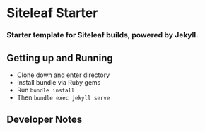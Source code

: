 # Siteleaf Starter

### Starter template for Siteleaf builds, powered by Jekyll.

## Getting up and Running
- Clone down and enter directory
- Install bundle via Ruby gems
- Run `bundle install`
- Then `bundle exec jekyll serve`

## Developer Notes
